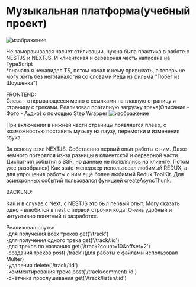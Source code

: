 # Музыкальная платформа(учебный проект)
![изображение](https://user-images.githubusercontent.com/98597980/221160840-a6b7b609-5435-45c0-b81c-3d95e9485d73.png)

Не заморачивался насчет стилизации, нужна была практика в работе с NESTJS и NEXTJS. И клиентская и серверная часть написана на TypeScript   
*сначала я ненавидел TS, потом начал к нему привыкать, а теперь не могу жить без него(аналогия со словами Реда из фильма "Побег из Шоушенка")
   
FRONTEND:  
Слева - открывающееся меню с ссылками на главную страницу и страницу с треками. Реализовал поэтапную загрузку трека(Описание - Фото - Аудио) c помощью Step 
Wrapper
![изображение](https://user-images.githubusercontent.com/98597980/221161898-11913203-8600-4ad0-bf8e-84a563f39295.png) 

При включении в нижней части страницы появляется плеер, с возможностью поставить музыку на паузу, перемотки и изменения звука   

За основу взял NEXTJS. Собственно первый опыт работы с ним. Даже немного потерялся из-за разницы в клиентской и серверной части. Диспатчил события в SSR,
но данные не появлялись на клиенте. Потом уже разобрался) Как state-менеджер использовал любимый REDUX, а для упрощения работы 
с ним ещё более любимый Redux ToolKit. Для асинхронных событий пользовался функцией createAsyncThunk.

BACKEND:   

Как и в случае с Next, с NESTJS это был первый опыт. Могу сказать одно - влюбился в nest с первой строчки кода! Очень удобный и интуитивно понятный
в разработке.    

Реализовал роуты:   
-для получения всех треков get('/track')     
-для получения одного трека get('/track/:id')     
-для треков по названию get('/track?count=10&offset=2')      
-создания треков post('/track')(для работы с файлами использовал Multer)       
-удаления delete('/track/:id')    
-комментирования трека post('/track/comment/:id')       
-счётчика прослушивания get('/track/listen/:id')

